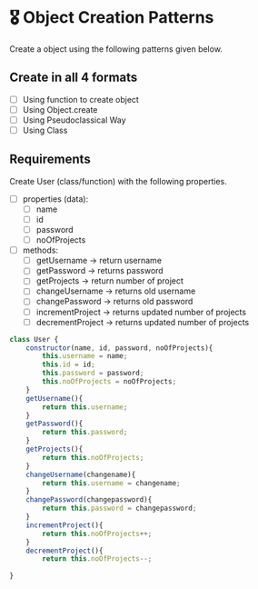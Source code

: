# 🎖 Object Creation Patterns

Create a object using the following patterns given below.
## Create in all 4 formats
 * [ ] Using function to create object
 * [ ] Using Object.create
 * [ ] Using Pseudoclassical Way
 * [ ] Using Class

## Requirements
Create User (class/function) with the following properties.
* [ ] properties (data):
    * [ ] name
    * [ ] id
    * [ ] password
    * [ ] noOfProjects
* [ ] methods:
    * [ ] getUsername -> return username
    * [ ] getPassword -> returns password
    * [ ] getProjects -> return number of project
    * [ ] changeUsername -> returns old username
    * [ ] changePassword -> returns old password
    * [ ] incrementProject -> returns updated number of projects
    * [ ] decrementProject -> returns updated number of projects

```js
class User {
    constructor(name, id, password, noOfProjects){
        this.username = name;
        this.id = id;
        this.password = password;
        this.noOfProjects = noOfProjects;
    }
    getUsername(){
        return this.username;
    }
    getPassword(){
        return this.password;
    }
    getProjects(){
        return this.noOfProjects;
    }
    changeUsername(changename){
        return this.username = changename;
    }
    changePassword(changepassword){
        return this.password = changepassword;
    }
    incrementProject(){
        return this.noOfProjects++;
    }
    decrementProject(){
        return this.noOfProjects--;
    
}
```